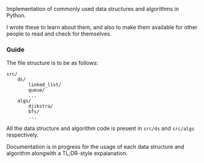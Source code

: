 Implementation of commonly used data structures and algorithms in Python.

I wrote these to learn about them, and also to make them available for other people to read and check for themselves.

### Guide
The file structure is to be as follows:
```
src/
    ds/
        linked_list/
        queue/
        ...
    algs/
        djikstra/
        bfs/
        ...
```

All the data structure and algorithm code is present in `src/ds` and `src/algs` respectively.

Documentation is in progress for the usage of each data structure and algorithm alongwith a TL;DR-style expalanation.